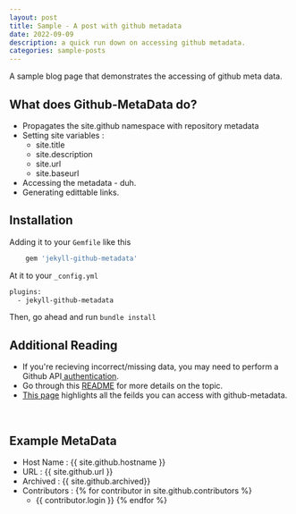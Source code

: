 ```yaml
---
layout: post
title: Sample - A post with github metadata
date: 2022-09-09
description: a quick run down on accessing github metadata.
categories: sample-posts
---
```


A sample blog page that demonstrates the accessing of github meta data.

## What does Github-MetaData do?
* Propagates the site.github namespace with repository metadata
* Setting site variables :
  * site.title
  * site.description
  * site.url
  * site.baseurl
* Accessing the metadata - duh.
* Generating edittable links.

## Installation

Adding it to your `Gemfile` like this

```bash
    gem 'jekyll-github-metadata'
```

At it to your `_config.yml`
```bash
plugins:
  - jekyll-github-metadata
```

Then, go ahead and run `bundle install`

## Additional Reading
* If you're recieving incorrect/missing data, you may need to perform a Github API<a href="https://github.com/jekyll/github-metadata/blob/master/docs/authentication.md"> authentication</a>.
* Go through this <a href="https://jekyll.github.io/github-metadata/">README</a> for more details on the topic.
* <a href= "https://github.com/jekyll/github-metadata/blob/master/docs/site.github.md">This page</a> highlights all the feilds you can access with github-metadata.
<br />

## Example MetaData
* Host Name : {{ site.github.hostname }}
* URL : {{ site.github.url }}
* Archived : {{ site.github.archived}}
* Contributors :
{% for contributor in site.github.contributors %}
  * {{ contributor.login }}
{% endfor %}
